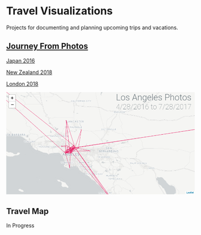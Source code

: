 # Travel Visualizations

Projects for documenting and planning upcoming trips and vacations.

## [Journey From Photos](./photo-visualization)

[Japan 2016](https://gkjohnson.github.io/travel-photo-visualization/photo-visualization/example/#japan)

[New Zealand 2018](https://gkjohnson.github.io/travel-photo-visualization/photo-visualization/example/#newzealand)

[London 2018](https://gkjohnson.github.io/travel-photo-visualization/photo-visualization/example/#london)

![example](./photo-visualization/docs/example.png)

## Travel Map

In Progress
